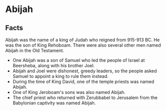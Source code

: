 # Abijah

## Facts

Abijah was the name of a king of Judah who reigned from 915-913 BC. He was the son of King Rehoboam. There were also several other men named Abijah in the Old Testament.

* One Abijah was a son of Samuel who led the people of Israel at Beersheba, along with his brother Joel.
* Abijah and Joel were dishonest, greedy leaders, so the people asked Samuel to appoint a king to rule them instead.
* During the time of King David, one of the temple priests was named Abijah.
* One of King Jeroboam's sons was also named Abijah.
* The chief priest who returned with Zerubbabel to Jerusalem from the Babylonian captivity was named Abijah.